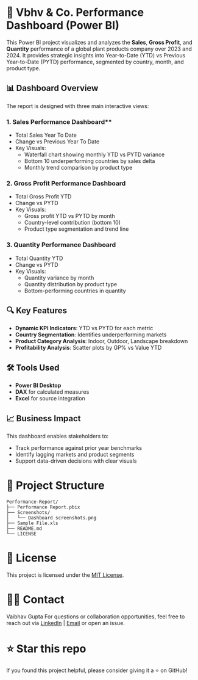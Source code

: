 # 🌱 Vbhv & Co. Performance Dashboard (Power BI)
This Power BI project visualizes and analyzes the **Sales**, **Gross Profit**, and **Quantity** performance of a global plant products company over 2023 and 2024. It provides strategic insights into Year-to-Date (YTD) vs Previous Year-to-Date (PYTD) performance, segmented by country, month, and product type.

## 📊 Dashboard Overview
The report is designed with three main interactive views:

### 1. Sales Performance Dashboard**
- Total Sales Year To Date
- Change vs Previous Year To Date
- Key Visuals:
  - Waterfall chart showing monthly YTD vs PYTD variance
  - Bottom 10 underperforming countries by sales delta
  - Monthly trend comparison by product type

### 2. Gross Profit Performance Dashboard
- Total Gross Profit YTD
- Change vs PYTD
- Key Visuals:
  - Gross profit YTD vs PYTD by month
  - Country-level contribution (bottom 10)
  - Product type segmentation and trend line

### 3. **Quantity Performance Dashboard**
- Total Quantity YTD
- Change vs PYTD
- Key Visuals:
  - Quantity variance by month
  - Quantity distribution by product type
  - Bottom-performing countries in quantity

## 🔍 Key Features
- **Dynamic KPI Indicators**: YTD vs PYTD for each metric
- **Country Segmentation**: Identifies underperforming markets
- **Product Category Analysis**: Indoor, Outdoor, Landscape breakdown
- **Profitability Analysis**: Scatter plots by GP% vs Value YTD


## 🛠 Tools Used
- **Power BI Desktop**
- **DAX** for calculated measures
- **Excel** for source integration

## 📈 Business Impact
This dashboard enables stakeholders to:
- Track performance against prior year benchmarks
- Identify lagging markets and product segments
- Support data-driven decisions with clear visuals

# 📁 Project Structure

```plaintext
Performance-Report/
├── Performance Report.pbix
├── Screenshots/
│   └── Dashboard screenshots.png
├── Sample File.xls
├── README.md
└── LICENSE
```

# 📄 License
This project is licensed under the [MIT License](./LICENSE).

# 🙋‍♂️ Contact
Vaibhav Gupta
For questions or collaboration opportunities, feel free to reach out via [LinkedIn](https://www.linkedin.com/in/vaibhav-gupta-277b03245/) | [Email](vaibhavgupta9149@gmail.com) or open an issue.

# ⭐ Star this repo
If you found this project helpful, please consider giving it a ⭐ on GitHub!
